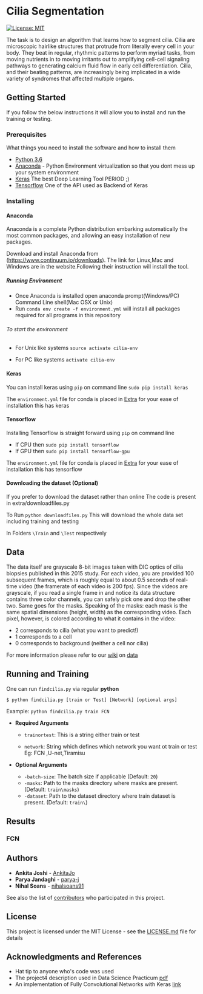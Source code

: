 # Cilia Segmentation

[![License: MIT](https://img.shields.io/badge/License-MIT-yellow.svg)](https://opensource.org/licenses/MIT)

The task is to design an algorithm that learns how to segment cilia. Cilia are microscopic
hairlike structures that protrude from literally every cell in your body. They beat
in regular, rhythmic patterns to perform myriad tasks, from moving nutrients in to moving
irritants out to amplifying cell-cell signaling pathways to generating calcium fluid
flow in early cell differentiation. Cilia, and their beating patterns, are increasingly being
implicated in a wide variety of syndromes that affected multiple organs.

## Getting Started

If you follow the below instructions it will allow you to install and run the training or testing.

### Prerequisites

What things you need to install the software and how to install them

- [Python 3.6](https://www.python.org/downloads/release/python-360/)
- [Anaconda](https://www.anaconda.com/) - Python Environment virtualization so that you dont mess up your system environment
- [Keras](https://keras.io/) The best Deep Learning Tool PERIOD ;)
- [Tensorflow](https://www.tensorflow.org/) One of the API used as Backend of Keras

### Installing

#### Anaconda

Anaconda is a complete Python distribution embarking automatically the most common packages, and allowing an easy installation of new packages.

Download and install Anaconda from (https://www.continuum.io/downloads).
The link for Linux,Mac and Windows are in the website.Following their instruction will install the tool.
##### Running Environment

* Once Anaconda is installed open anaconda prompt(Windows/PC) Command Line shell(Mac OSX or Unix)
* Run ```conda env create -f environment.yml``` will install all packages required for all programs in this repository
###### To start the environment 

* For Unix like systems ```source activate cilia-env```

* For PC like systems ```activate cilia-env```

#### Keras

You can install keras using ``` pip ``` on command line
``` sudo pip install keras ```

The `environment.yml` file for conda is placed in [Extra](https://github.com/dsp-uga/team-huddle/tree/master/extra) for your ease of installation this has keras

#### Tensorflow
Installing Tensorflow is straight forward using ``` pip ``` on command line

* If CPU then  ``` sudo pip install tensorflow ```
* If GPU then ``` sudo pip install tensorflow-gpu ```

The `environment.yml` file for conda is placed in [Extra](https://github.com/dsp-uga/team-huddle/tree/master/extra) for your ease of installation this has tensorflow

#### Downloading the dataset (Optional)

If you prefer to download the dataset rather than online
The code is present in extra/downloadfiles.py

To Run ``` python downloadfiles.py ``` This will download the whole data set including training and testing

In Folders ```\Train``` and ```\Test``` respectively

## Data
The data itself are grayscale 8-bit images taken with DIC optics of cilia biopsies published
in this 2015 study. For each video, you are provided 100 subsequent frames, which
is roughly equal to about 0.5 seconds of real-time video (the framerate of each video is
200 fps). Since the videos are grayscale, if you read a single frame in and notice its data
structure contains three color channels, you can safely pick one and drop the other two.
Same goes for the masks.
Speaking of the masks: each mask is the same spatial dimensions (height, width) as the
corresponding video. Each pixel, however, is colored according to what it contains in the
video:
* 2 corresponds to cilia (what you want to predict!)
* 1 corresponds to a cell
* 0 corresponds to background (neither a cell nor cilia)

For more information please refer to our [wiki](https://github.com/dsp-uga/team-huddle/wiki) on [data](https://github.com/dsp-uga/team-huddle/wiki/Data)

## Running and Training

One can run `findcilia.py` via regular **python** 

```
$ python findcilia.py [train or Test] [Network] [optional args]
```
Example: ```python findcilia.py train FCN ```

  - **Required Arguments**

    - `trainortest`: This is a string either train or test

    - `network`: String which defines which network you want ot train or test Eg: FCN ,U-net,Tiramisu

  - **Optional Arguments**

    - `-batch-size`: The batch size if applicable (Default: `20`)
    - `-masks`: Path to the masks directory where masks are present. (Default: `train\masks`)
    - `-dataset`: Path to the dataset directory where train dataset is present. (Default: `train\`)


## Results
### FCN
## Authors

* **Ankita Joshi** - [AnkitaJo](https://github.com/AnkitaJo)
* **Parya Jandaghi** - [parya-j](https://github.com/parya-j)
* **Nihal Soans** - [nihalsoans91](https://github.com/nihalsoans91)

See also the list of [contributors](https://github.com/dsp-uga/team-huddle/blob/master/CONTRIBUTORS.md) who participated in this project.

## License

This project is licensed under the MIT License - see the [LICENSE.md](LICENSE.md) file for details

## Acknowledgments and References

* Hat tip to anyone who's code was used
* The project4 description used in Data Science Practicum [pdf](https://github.com/dsp-uga/sp18/blob/master/projects/p4/project4.pdf)
* An implementation of Fully Convolutional Networks with Keras [link](https://github.com/JihongJu/keras-fcn)


